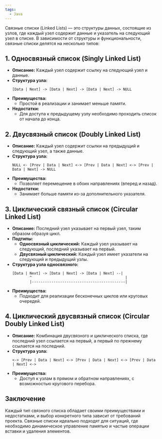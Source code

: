 ```yaml
---
tags:
  - Java
---
```



Связные списки (Linked Lists) — это структуры данных, состоящие из узлов, где каждый узел содержит данные и указатель на следующий узел в списке. В зависимости от структуры и функциональности, связные списки делятся на несколько типов:

## 1. Односвязный список (Singly Linked List)
- **Описание:** Каждый узел содержит ссылку на следующий узел и данные.
- **Структура узла:**
  ```plaintext
  [Data | Next] -> [Data | Next] -> [Data | Next] -> NULL
  ```
- **Преимущества:**
  - Простой в реализации и занимает меньше памяти.
- **Недостатки:**
  - Для доступа к предыдущему узлу необходимо проходить список от начала до конца.

## 2. Двусвязный список (Doubly Linked List)
- **Описание:** Каждый узел содержит ссылки на предыдущий и следующий узел, а также данные.
- **Структура узла:**
  ```plaintext
  NULL <- [Prev | Data | Next] <-> [Prev | Data | Next] <-> [Prev | Data | Next] -> NULL
  ```
- **Преимущества:**
  - Позволяет перемещение в обоих направлениях (вперед и назад).
- **Недостатки:**
  - Занимает больше памяти из-за дополнительного указателя.

## 3. Циклический связный список (Circular Linked List)
- **Описание:** Последний узел указывает на первый узел, таким образом образуя цикл.
- **Подтипы:**
  - **Односвязный циклический:** Каждый узел указывает на следующий, последний указывает на первый.
  - **Двусвязный циклический:** Каждый узел имеет указатели на следующий и предыдущий узлы.
- **Структура узла односвязного:**
  ```plaintext
  [Data | Next] -> [Data | Next] -> [Data | Next] --|
          ^                                           |
          |-------------------------------------------|
  ```
- **Преимущества:**
  - Подходит для реализации бесконечных циклов или круговых очередей.

## 4. Циклический двусвязный список (Circular Doubly Linked List)
- **Описание:** Комбинация двусвязного и циклического списка, где последний узел ссылается на первый, а первый по прежнему ссылается на последний.
- **Структура узла:**
  ```plaintext
  <-> [Prev | Data | Next] <-> [Prev | Data | Next] <-> [Prev | Data | Next] <->
  ```
- **Преимущества:**
  - Доступ к узлам в прямом и обратном направлениях, с возможностью кругового перебора.

## Заключение

Каждый тип связного списка обладает своими преимуществами и недостатками, и выбор конкретного типа зависит от требований проекта. Связные списки идеально подходят для ситуаций, где необходимо динамическое управление памятью и частые операции вставки и удаления элементов.